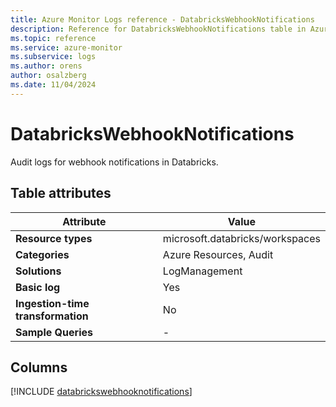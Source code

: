 ```yaml
---
title: Azure Monitor Logs reference - DatabricksWebhookNotifications
description: Reference for DatabricksWebhookNotifications table in Azure Monitor Logs.
ms.topic: reference
ms.service: azure-monitor
ms.subservice: logs
ms.author: orens
author: osalzberg
ms.date: 11/04/2024
---
```


# DatabricksWebhookNotifications

Audit logs for webhook notifications in Databricks.


## Table attributes

|Attribute|Value|
|---|---|
|**Resource types**|microsoft.databricks/workspaces|
|**Categories**|Azure Resources, Audit|
|**Solutions**| LogManagement|
|**Basic log**|Yes|
|**Ingestion-time transformation**|No|
|**Sample Queries**|-|



## Columns
  
[!INCLUDE [databrickswebhooknotifications](~/reusable-content/ce-skilling/azure/includes/azure-monitor/reference/tables/databrickswebhooknotifications-include.md)]
